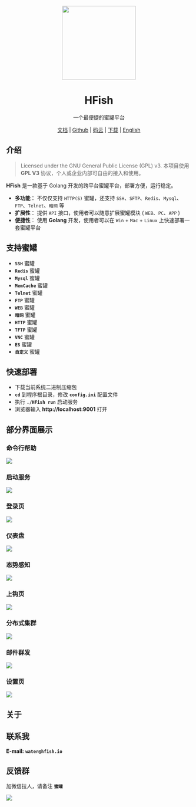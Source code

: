 <p align="center">
  <a href="https://hfish.io/" target="_blank">
    <img width="200" src="images/logo.png">
  </a>
</p>



<h1 align="center">HFish </h1>
<p align="center">一个最便捷的蜜罐平台</p>


<p  align="center">
<a href="https://hfish.io/docs/#/" target="_bank">文档</a>
<span>|</span>
<a href="https://github.com/hacklcx/HFish" target="_bank">Github</a>
<span>|</span>
<a href="https://gitee.com/lauix/HFish" target="_bank">码云</a>
<span>|</span>
<a href="https://github.com/hacklcx/HFish/releases" target="_bank">下载</a>
<span>|</span>
<a href="README.md" target="_bank">English</a>
</p>



## 介绍


>Licensed under the GNU General Public License (GPL) v3. 
>本项目使用 **GPL V3** 协议，个人或企业内部可自由的接入和使用。

**HFish** 是一款基于 Golang 开发的跨平台蜜罐平台，部署方便，运行稳定。


- **多功能**： 不仅仅支持 `HTTP(S)` 蜜罐，还支持 `SSH`、`SFTP`、`Redis`、`Mysql`、`FTP`、`Telnet`、`暗网` 等
- **扩展性**： 提供 `API` 接口，使用者可以随意扩展蜜罐模块 ( `WEB`、`PC`、`APP` )
- **便捷性**： 使用 **Golang** 开发，使用者可以在 `Win` + `Mac` + `Linux` 上快速部署一套蜜罐平台

## 支持蜜罐

- **`SSH`** 蜜罐
- **`Redis`** 蜜罐
- **`Mysql`** 蜜罐
- **`MemCache`** 蜜罐
- **`Telnet`** 蜜罐
- **`FTP`** 蜜罐
- **`WEB`** 蜜罐
- **`暗网`** 蜜罐
- **`HTTP`** 蜜罐
- **`TFTP`** 蜜罐
- **`VNC`** 蜜罐
- **`ES`** 蜜罐
- **`自定义`** 蜜罐

## 快速部署


- 下载当前系统二进制压缩包
- **`cd`** 到程序根目录，修改 **`config.ini`** 配置文件
- 执行 **`./HFish run`** 启动服务
- 浏览器输入 **http://localhost:9001** 打开


## 部分界面展示


### 命令行帮助


![](./images/help.png)


### 启动服务


![](./images/run.png)


### 登录页


![](./images/login.png)


### 仪表盘


![](./images/dashboard.png)


### 态势感知


![](./images/data.png)


### 上钩页


![](./images/fish.png)


### 分布式集群


![](./images/colony.png)


### 邮件群发


![](./images/mail.png)


### 设置页


![](./images/setting.png)


## 关于


## 联系我

**E-mail:** **`water@hfish.io`**


## 反馈群


加微信拉人，请备注 **`蜜罐`**


![](./images/wx.jpg)
